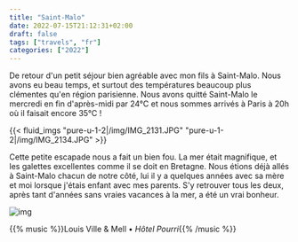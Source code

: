 ```yaml
---
title: "Saint-Malo"
date: 2022-07-15T21:12:31+02:00
draft: false
tags: ["travels", "fr"]
categories: ["2022"]
---
```


De retour d'un petit séjour bien agréable avec mon fils à Saint-Malo. Nous avons eu beau temps, et surtout des températures beaucoup plus clémentes qu'en région parisienne. Nous avons quitté Saint-Malo le mercredi en fin d'après-midi par 24°C et nous sommes arrivés à Paris à 20h où il faisait encore 35°C !

{{< fluid_imgs
"pure-u-1-2|/img/IMG_2131.JPG"
"pure-u-1-2|/img/IMG_2134.JPG" >}}

Cette petite escapade nous a fait un bien fou. La mer était magnifique, et les galettes excellentes comme il se doit en Bretagne. Nous étions déjà allés à Saint-Malo chacun de notre côté, lui il y a quelques années avec sa mère et moi lorsque j'étais enfant avec mes parents. S'y retrouver tous les deux, après tant d'années sans vraies vacances à la mer, a été un vrai bonheur.

![img](/img/IMG_2160.JPG)

{{% music %}}Louis Ville & Mell • _Hôtel Pourri_{{% /music %}}
